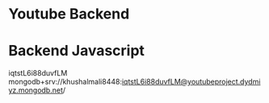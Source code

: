 # Youtube Backend

# Backend Javascript

iqtstL6i88duvfLM
mongodb+srv://khushalmali8448:iqtstL6i88duvfLM@youtubeproject.dydmiyz.mongodb.net/

